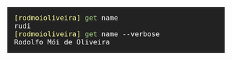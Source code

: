 <code style="font-size: 1rem; color: white; background: #222; font-family: monospace; padding: 1rem; display: flex; flex-direction: column">
<div><span style="color: #ffff99;">[rodmoioliveira]</span> <span style="color: #b2df8a">get</span> <span>name<span></div>
<div><span>rudi</span></div>
<div><span style="color: #ffff99;">[rodmoioliveira]</span> <span style="color: #b2df8a">get</span> <span>name<span> --verbose</div>
<div><span>Rodolfo Mói de Oliveira</span></div>
</code>
